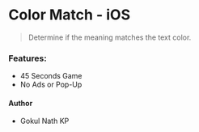 # Color Match - iOS

> Determine if the meaning matches the text color.

### Features:

- 45 Seconds Game
- No Ads or Pop-Up

#### Author

- Gokul Nath KP
